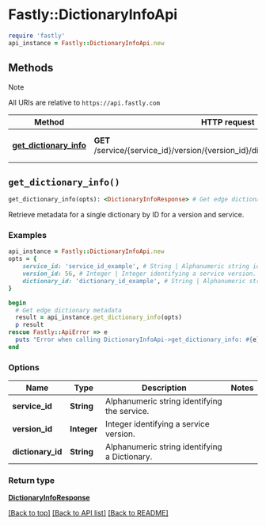 # Fastly::DictionaryInfoApi


```ruby
require 'fastly'
api_instance = Fastly::DictionaryInfoApi.new
```

## Methods

> [!NOTE]
> All URIs are relative to `https://api.fastly.com`

Method | HTTP request | Description
------ | ------------ | -----------
[**get_dictionary_info**](DictionaryInfoApi.md#get_dictionary_info) | **GET** /service/{service_id}/version/{version_id}/dictionary/{dictionary_id}/info | Get edge dictionary metadata


## `get_dictionary_info()`

```ruby
get_dictionary_info(opts): <DictionaryInfoResponse> # Get edge dictionary metadata
```

Retrieve metadata for a single dictionary by ID for a version and service.

### Examples

```ruby
api_instance = Fastly::DictionaryInfoApi.new
opts = {
    service_id: 'service_id_example', # String | Alphanumeric string identifying the service.
    version_id: 56, # Integer | Integer identifying a service version.
    dictionary_id: 'dictionary_id_example', # String | Alphanumeric string identifying a Dictionary.
}

begin
  # Get edge dictionary metadata
  result = api_instance.get_dictionary_info(opts)
  p result
rescue Fastly::ApiError => e
  puts "Error when calling DictionaryInfoApi->get_dictionary_info: #{e}"
end
```

### Options

| Name | Type | Description | Notes |
| ---- | ---- | ----------- | ----- |
| **service_id** | **String** | Alphanumeric string identifying the service. |  |
| **version_id** | **Integer** | Integer identifying a service version. |  |
| **dictionary_id** | **String** | Alphanumeric string identifying a Dictionary. |  |

### Return type

[**DictionaryInfoResponse**](DictionaryInfoResponse.md)

[[Back to top]](#) [[Back to API list]](../../README.md#endpoints)
[[Back to README]](../../README.md)
